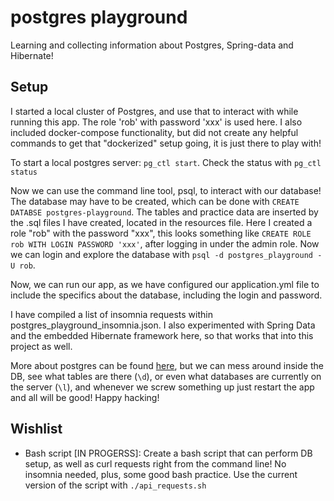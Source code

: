 # postgres playground
Learning and collecting information about Postgres, Spring-data and Hibernate!

## Setup
I started a local cluster of Postgres, and use that to interact with while running this app. The role 'rob' with password 'xxx' 
is used here. I also included docker-compose functionality, but did not create any helpful commands to get that 
"dockerized" setup going, it is just there to play with!

To start a local postgres server: `pg_ctl start`. Check the status with `pg_ctl status`

Now we can use the command line tool, psql, to interact with our database! The database may have to be created, which can be done with `CREATE DATABSE postgres-playground`. The tables and practice
data are inserted by the .sql files I have created, located in the resources file. Here I created a role "rob" with 
the password "xxx", this looks something like `CREATE ROLE rob WITH LOGIN PASSWORD 'xxx'`, after logging in under the admin
role. Now we can login and explore the database with `psql -d postgres_playground -U rob`.

Now, we can run our app, as we have configured our application.yml file to include the specifics about the database,
including the login and password.

I have compiled a list of insomnia requests within postgres_playground_insomnia.json. I also experimented with Spring
Data and the embedded Hibernate framework here, so that works that into this project as well.

More about postgres can be found [here](https://github.com/roschwartz79/my-notes/blob/main/postgres-notes.md), but we can
mess around inside the DB, see what tables are there (`\d`), or even what databases are currently on the server (`\l`), 
and whenever we screw something up just restart the app and all will be good! Happy hacking!

## Wishlist
- Bash script [IN PROGERSS]: Create a bash script that can perform DB setup, as well as curl requests right from the command line!
No insomnia needed, plus, some good bash practice. Use the current version of the script with `./api_requests.sh`